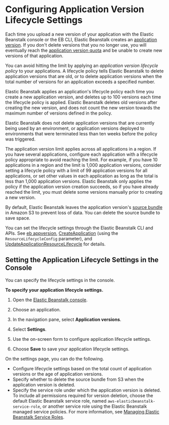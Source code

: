 # Configuring Application Version Lifecycle Settings<a name="applications-lifecycle"></a>

Each time you upload a new version of your application with the Elastic Beanstalk console or the EB CLI, Elastic Beanstalk creates an [application version](applications-versions.md)\. If you don't delete versions that you no longer use, you will eventually reach the [application version quota](https://docs.aws.amazon.com/general/latest/gr/elasticbeanstalk.html#limits_elastic_beanstalk) and be unable to create new versions of that application\.

You can avoid hitting the limit by applying an *application version lifecycle policy* to your applications\. A lifecycle policy tells Elastic Beanstalk to delete application versions that are old, or to delete application versions when the total number of versions for an application exceeds a specified number\.

Elastic Beanstalk applies an application's lifecycle policy each time you create a new application version, and deletes up to 100 versions each time the lifecycle policy is applied\. Elastic Beanstalk deletes old versions after creating the new version, and does not count the new version towards the maximum number of versions defined in the policy\.

Elastic Beanstalk does not delete application versions that are currently being used by an environment, or application versions deployed to environments that were terminated less than ten weeks before the policy was triggered\.

The application version limit applies across all applications in a region\. If you have several applications, configure each application with a lifecycle policy appropriate to avoid reaching the limit\. For example, if you have 10 applications in a region and the limit is 1,000 application versions, consider setting a lifecycle policy with a limit of 99 application versions for all applications, or set other values in each application as long as the total is less than 1,000 application versions\. Elastic Beanstalk only applies the policy if the application version creation succeeds, so if you have already reached the limit, you must delete some versions manually prior to creating a new version\.

By default, Elastic Beanstalk leaves the application version's [source bundle](applications-sourcebundle.md) in Amazon S3 to prevent loss of data\. You can delete the source bundle to save space\.

You can set the lifecycle settings through the Elastic Beanstalk CLI and APIs\. See [eb appversion](eb3-appversion.md), [CreateApplication](https://docs.aws.amazon.com/elasticbeanstalk/latest/api/API_CreateApplication.html) \(using the `ResourceLifecycleConfig` parameter\), and [UpdateApplicationResourceLifecycle](https://docs.aws.amazon.com/elasticbeanstalk/latest/api/API_UpdateApplicationResourceLifecycle.html) for details\.

## Setting the Application Lifecycle Settings in the Console<a name="applications-lifecycle-console"></a>

You can specify the lifecycle settings in the console\.

**To specify your application lifecycle settings\.**

1. Open the [Elastic Beanstalk console](https://console.aws.amazon.com/elasticbeanstalk)\.

1. Choose an application\.

1. In the navigation pane, select **Application versions**\.

1. Select **Settings**\.

1. Use the on\-screen form to configure application lifecycle settings\.

1. Choose **Save** to save your application lifecycle settings\.

On the settings page, you can do the following\.
+ Configure lifecycle settings based on the total count of application versions or the age of application versions\.
+ Specify whether to delete the source bundle from S3 when the application version is deleted\.
+ Specify the service role under which the application version is deleted\. To include all permissions required for version deletion, choose the default Elastic Beanstalk service role, named `aws-elasticbeanstalk-service-role`, or another service role using the Elastic Beanstalk managed service policies\. For more information, see [Managing Elastic Beanstalk Service Roles](iam-servicerole.md)\.